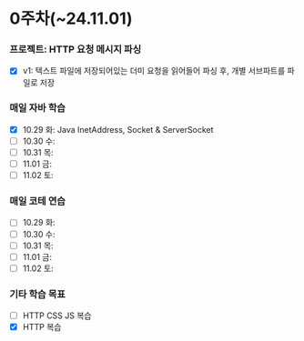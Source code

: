 # 0주차(~24.11.01)

### 프로젝트: HTTP 요청 메시지 파싱
- [x] v1: 텍스트 파일에 저장되어있는 더미 요청을 읽어들어 파싱 후, 개별 서브파트를 파일로 저장

### 매일 자바 학습
- [x] 10.29 화: Java InetAddress, Socket & ServerSocket
- [ ] 10.30 수: 
- [ ] 10.31 목: 
- [ ] 11.01 금: 
- [ ] 11.02 토: 

### 매일 코테 연습
- [ ] 10.29 화: 
- [ ] 10.30 수: 
- [ ] 10.31 목: 
- [ ] 11.01 금: 
- [ ] 11.02 토: 

### 기타 학습 목표
- [ ] HTTP CSS JS 복습
- [x] HTTP 복습